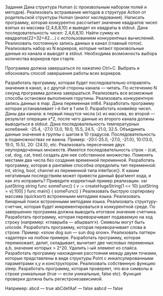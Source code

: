 Задания
Дана структура Human (с произвольным набором полей и методов). Реализовать встраивание методов в структуре Action от родительской структуры Human (аналог наследования).
Написать программу, которая конкурентно рассчитает значение квадратов чисел взятых из массива (2,4,6,8,10) и выведет их квадраты в stdout.
Дана последовательность чисел: 2,4,6,8,10. Найти сумму их квадратов(22+32+42….) с использованием конкурентных вычислений.
Реализовать постоянную запись данных в канал (главный поток). Реализовать набор из N воркеров, которые читают произвольные данные из канала и выводят в stdout. Необходима возможность выбора количества воркеров при старте.

Программа должна завершаться по нажатию Ctrl+C. Выбрать и обосновать способ завершения работы всех воркеров.

Разработать программу, которая будет последовательно отправлять значения в канал, а с другой стороны канала — читать. По истечению N секунд программа должна завершаться.
Реализовать все возможные способы остановки выполнения горутины.
Реализовать конкурентную запись данных в map.
Дана переменная int64. Разработать программу которая устанавливает i-й бит в 1 или 0.
Разработать конвейер чисел. Даны два канала: в первый пишутся числа (x) из массива, во второй — результат операции x*2, после чего данные из второго канала должны выводиться в stdout.
Дана последовательность температурных колебаний: -25.4, -27.0 13.0, 19.0, 15.5, 24.5, -21.0, 32.5. Объединить данные значения в группы с шагом в 10 градусов. Последовательность в подмножноствах не важна.
Пример: -20:{-25.0, -27.0, -21.0}, 10:{13.0, 19.0, 15.5}, 20: {24.5}, etc.
Реализовать пересечение двух неупорядоченных множеств.
Имеется последовательность строк - (cat, cat, dog, cat, tree) создать для нее собственное множество.
Поменять местами два числа без создания временной переменной.
Разработать программу, которая в рантайме способна определить тип переменной: int, string, bool, channel из переменной типа interface{}.
К каким негативным последствиям может привести данный фрагмент кода, и как это исправить? Приведите корректный пример реализации.
var justString string
func someFunc() {
  v := createHugeString(1 << 10)
  justString = v[:100]
}
func main() {
  someFunc()
}
Реализовать быструю сортировку массива (quicksort) встроенными методами языка.
Реализовать бинарный поиск встроенными методами языка.
Реализовать структуру-счетчик, которая будет инкрементироваться в конкурентной среде. По завершению программа должна выводить итоговое значение счетчика.
Разработать программу, которая переворачивает подаваемую на ход строку (например: «главрыба — абырвалг»). Символы могут быть unicode.
Разработать программу, которая переворачивает слова в строке.
Пример: «snow dog sun — sun dog snow».
Реализовать паттерн «адаптер» на любом примере.
Разработать программу, которая перемножает, делит, складывает, вычитает две числовых переменных a,b, значение которых > 2^20.
Удалить i-ый элемент из слайса.
Разработать программу нахождения расстояния между двумя точками, которые представлены в виде структуры Point с инкапсулированными параметрами x,y и конструктором.
Реализовать собственную функцию sleep.
Разработать программу, которая проверяет, что все символы в строке уникальные (true — если уникальные, false etc). Функция проверки должна быть регистронезависимой.

Например:
abcd — true
abCdefAaf — false
        aabcd — false
